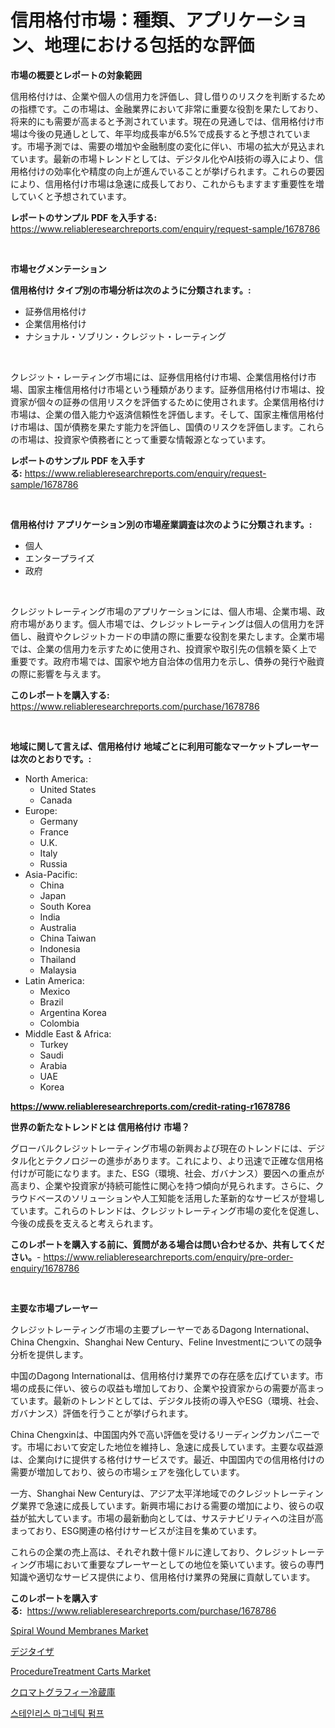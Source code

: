 <p><h1>信用格付市場：種類、アプリケーション、地理における包括的な評価</h1></p><p><strong>市場の概要とレポートの対象範囲</strong></p>
<p><p>信用格付けは、企業や個人の信用力を評価し、貸し借りのリスクを判断するための指標です。この市場は、金融業界において非常に重要な役割を果たしており、将来的にも需要が高まると予測されています。現在の見通しでは、信用格付け市場は今後の見通しとして、年平均成長率が6.5%で成長すると予想されています。市場予測では、需要の増加や金融制度の変化に伴い、市場の拡大が見込まれています。最新の市場トレンドとしては、デジタル化やAI技術の導入により、信用格付けの効率化や精度の向上が進んでいることが挙げられます。これらの要因により、信用格付け市場は急速に成長しており、これからもますます重要性を増していくと予想されています。</p></p>
<p><strong>レポートのサンプル PDF を入手する:</strong> <a href="https://www.reliableresearchreports.com/enquiry/request-sample/1678786">https://www.reliableresearchreports.com/enquiry/request-sample/1678786</a></p>
<p>&nbsp;</p>
<p><strong>市場セグメンテーション</strong></p>
<p><strong>信用格付け タイプ別の市場分析は次のように分類されます。:</strong></p>
<p><ul><li>証券信用格付け</li><li>企業信用格付け</li><li>ナショナル・ソブリン・クレジット・レーティング</li></ul></p>
<p>&nbsp;</p>
<p><p>クレジット・レーティング市場には、証券信用格付け市場、企業信用格付け市場、国家主権信用格付け市場という種類があります。証券信用格付け市場は、投資家が個々の証券の信用リスクを評価するために使用されます。企業信用格付け市場は、企業の借入能力や返済信頼性を評価します。そして、国家主権信用格付け市場は、国が債務を果たす能力を評価し、国債のリスクを評価します。これらの市場は、投資家や債務者にとって重要な情報源となっています。</p></p>
<p><strong>レポートのサンプル PDF を入手する:</strong>&nbsp;<a href="https://www.reliableresearchreports.com/enquiry/request-sample/1678786">https://www.reliableresearchreports.com/enquiry/request-sample/1678786</a></p>
<p>&nbsp;</p>
<p><strong> 信用格付け アプリケーション別の市場産業調査は次のように分類されます。:</strong></p>
<p><ul><li>個人</li><li>エンタープライズ</li><li>政府</li></ul></p>
<p>&nbsp;</p>
<p><p>クレジットレーティング市場のアプリケーションには、個人市場、企業市場、政府市場があります。個人市場では、クレジットレーティングは個人の信用力を評価し、融資やクレジットカードの申請の際に重要な役割を果たします。企業市場では、企業の信用力を示すために使用され、投資家や取引先の信頼を築く上で重要です。政府市場では、国家や地方自治体の信用力を示し、債券の発行や融資の際に影響を与えます。</p></p>
<p><strong>このレポートを購入する:</strong>&nbsp; <a href="https://www.reliableresearchreports.com/purchase/1678786">https://www.reliableresearchreports.com/purchase/1678786</a></p>
<p>&nbsp;</p>
<p><strong>地域に関して言えば、信用格付け 地域ごとに利用可能なマーケットプレーヤーは次のとおりです。:</strong></p>
<p><ul>
    <li>
        North America:
        <ul>
            <li>United States</li>
            <li>Canada</li>
        </ul>
    </li>
    <li>
        Europe:
        <ul>
            <li>Germany</li>
            <li>France</li>
            <li>U.K.</li>
            <li>Italy</li>
            <li>Russia</li>
        </ul>
    </li>
    <li>
        Asia-Pacific:
        <ul>
            <li>China</li>
            <li>Japan</li>
            <li>South Korea</li>
            <li>India</li>
            <li>Australia</li>
            <li>China Taiwan</li>
            <li>Indonesia</li>
            <li>Thailand</li>
            <li>Malaysia</li>
        </ul>
    </li>
    <li>
        Latin America:
        <ul>
            <li>Mexico</li>
            <li>Brazil</li>
            <li>Argentina Korea</li>
            <li>Colombia</li>
        </ul>
    </li>
    <li>
        Middle East & Africa:
        <ul>
            <li>Turkey</li>
            <li>Saudi</li>
            <li>Arabia</li>
            <li>UAE</li>
            <li>Korea</li>
        </ul>
    </li>
    </ul></p>
<p><strong><a href="https://www.reliableresearchreports.com/credit-rating-r1678786">https://www.reliableresearchreports.com/credit-rating-r1678786</a></strong>&nbsp;</p>
<p><strong>世界の新たなトレンドとは 信用格付け 市場？</strong></p>
<p><p>グローバルクレジットレーティング市場の新興および現在のトレンドには、デジタル化とテクノロジーの進歩があります。これにより、より迅速で正確な信用格付けが可能になります。また、ESG（環境、社会、ガバナンス）要因への重点が高まり、企業や投資家が持続可能性に関心を持つ傾向が見られます。さらに、クラウドベースのソリューションや人工知能を活用した革新的なサービスが登場しています。これらのトレンドは、クレジットレーティング市場の変化を促進し、今後の成長を支えると考えられます。</p></p>
<p><strong>このレポートを購入する前に、質問がある場合は問い合わせるか、共有してください。</strong>- <a href="https://www.reliableresearchreports.com/enquiry/pre-order-enquiry/1678786">https://www.reliableresearchreports.com/enquiry/pre-order-enquiry/1678786</a></p>
<p>&nbsp;</p>
<p><strong>主要な市場プレーヤー</strong></p>
<p><p>クレジットレーティング市場の主要プレーヤーであるDagong International、China Chengxin、Shanghai New Century、Feline Investmentについての競争分析を提供します。</p><p>中国のDagong Internationalは、信用格付け業界での存在感を広げています。市場の成長に伴い、彼らの収益も増加しており、企業や投資家からの需要が高まっています。最新のトレンドとしては、デジタル技術の導入やESG（環境、社会、ガバナンス）評価を行うことが挙げられます。</p><p>China Chengxinは、中国国内外で高い評価を受けるリーディングカンパニーです。市場において安定した地位を維持し、急速に成長しています。主要な収益源は、企業向けに提供する格付けサービスです。最近、中国国内での信用格付けの需要が増加しており、彼らの市場シェアを強化しています。</p><p>一方、Shanghai New Centuryは、アジア太平洋地域でのクレジットレーティング業界で急速に成長しています。新興市場における需要の増加により、彼らの収益が拡大しています。市場の最新動向としては、サステナビリティへの注目が高まっており、ESG関連の格付けサービスが注目を集めています。</p><p>これらの企業の売上高は、それぞれ数十億ドルに達しており、クレジットレーティング市場において重要なプレーヤーとしての地位を築いています。彼らの専門知識や適切なサービス提供により、信用格付け業界の発展に貢献しています。</p></p>
<p><strong>このレポートを購入する:</strong>&nbsp;&nbsp;<a href="https://www.reliableresearchreports.com/purchase/1678786">https://www.reliableresearchreports.com/purchase/1678786</a></p>
<p><p><a href="https://www.linkedin.com/pulse/spiral-wound-membranes-market-size-reflecting-forecast-qhcmc?trackingId=8WErPa1ZoKpC00P241GtDw%3D%3D">Spiral Wound Membranes Market</a></p><p><a href="https://github.com/ihabdkwlxs948/Market-Research-Report-List-1/blob/main/418664735358.md">デジタイザ</a></p><p><a href="https://github.com/guneycigdem35/Market-Research-Report-List-2/blob/main/proceduretreatment-carts-market.md">ProcedureTreatment Carts Market</a></p><p><a href="https://medium.com/@dylancoleman70/%E3%82%AF%E3%83%AD%E3%83%9E%E3%83%88%E3%82%B0%E3%83%A9%E3%83%95%E3%82%A3%E3%83%BC%E5%86%B7%E8%94%B5%E5%BA%AB%E5%B8%82%E5%A0%B4%E8%A6%8F%E6%A8%A1%E3%81%AF-%E3%82%B0%E3%83%AD%E3%83%BC%E3%83%90%E3%83%AB%E7%94%A3%E6%A5%AD%E3%81%AB%E3%81%8A%E3%81%91%E3%82%8B%E6%9C%80%E9%81%A9%E3%81%AA%E3%83%9E%E3%83%BC%E3%82%B1%E3%83%86%E3%82%A3%E3%83%B3%E3%82%B0%E3%83%81%E3%83%A3%E3%83%B3%E3%83%8D%E3%83%AB%E3%82%92%E6%98%8E%E3%82%89%E3%81%8B%E3%81%AB%E3%81%97%E3%81%BE%E3%81%99-ed2d1e5a0b84">クロマトグラフィー冷蔵庫</a></p><p><a href="https://medium.com/@karenturner47/%EC%8A%A4%ED%85%8C%EC%9D%B8%EB%A0%88%EC%8A%A4-%EC%8A%A4%ED%8B%B8-%EC%9E%90%EC%84%9D-%ED%8E%8C%ED%94%84-%EC%8B%9C%EC%9E%A5-%EA%B7%9C%EB%AA%A8%EB%8A%94-%EA%B8%80%EB%A1%9C%EB%B2%8C-%EC%82%B0%EC%97%85%EC%97%90%EC%84%9C-%EA%B0%80%EC%9E%A5-%EC%A2%8B%EC%9D%80-%EB%A7%88%EC%BC%80%ED%8C%85-%EC%B1%84%EB%84%90%EC%9D%84-%EB%82%98%ED%83%80%EB%83%85%EB%8B%88%EB%8B%A4-807e0731274d">스테인리스 마그네틱 펌프</a></p></p>